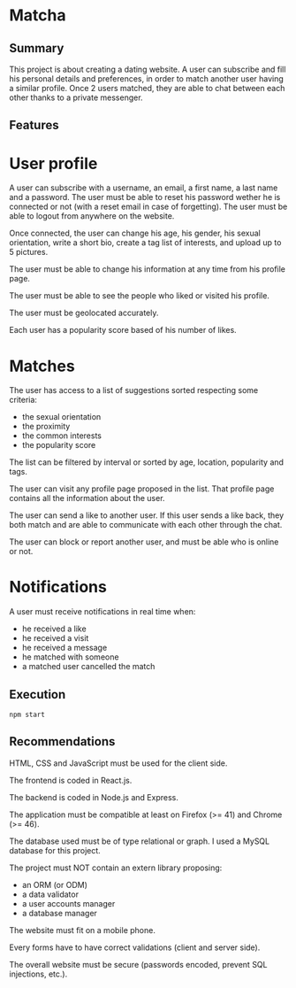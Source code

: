 # Matcha
## Summary
This project is about creating a dating website.
A user can subscribe and fill his personal details and preferences, in order to match another user having a similar profile.
Once 2 users matched, they are able to chat between each other thanks to a private messenger.
## Features
# User profile
A user can subscribe with a username, an email, a first name, a last name and a password. The user must be able to reset his password wether he is connected or not (with a reset email in case of forgetting). The user must be able to logout from anywhere on the website.

Once connected, the user can change his age, his gender, his sexual orientation, write a short bio, create a tag list of interests, and upload up to 5 pictures.

The user must be able to change his information at any time from his profile page.

The user must be able to see the people who liked or visited his profile.

The user must be geolocated accurately.

Each user has a popularity score based of his number of likes.
# Matches
The user has access to a list of suggestions sorted respecting some criteria:
* the sexual orientation
* the proximity
* the common interests
* the popularity score

The list can be filtered by interval or sorted by age, location, popularity and tags.

The user can visit any profile page proposed in the list. That profile page contains all the information about the user.

The user can send a like to another user. If this user sends a like back, they both match and are able to communicate with each other through the chat.

The user can block or report another user, and must be able who is online or not.

# Notifications
A user must receive notifications in real time when:
* he received a like
* he received a visit
* he received a message
* he matched with someone
* a matched user cancelled the match

## Execution
```npm start```
## Recommendations
HTML, CSS and JavaScript must be used for the client side.

The frontend is coded in React.js.

The backend is coded in Node.js and Express.

The application must be compatible at least on Firefox (>= 41) and Chrome (>= 46).

The database used must be of type relational or graph. I used a MySQL database for this project.

The project must NOT contain an extern library proposing:
* an ORM (or ODM)
* a data validator
* a user accounts manager
* a database manager

The website must fit on a mobile phone.

Every forms have to have correct validations (client and server side).

The overall website must be secure (passwords encoded, prevent SQL injections, etc.).

